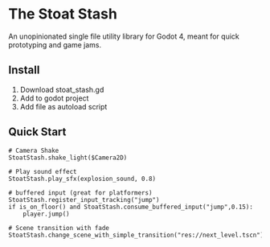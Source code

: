 # The Stoat Stash
An unopinionated single file utility library for Godot 4, meant for quick prototyping and game jams.

## Install
1. Download stoat_stash.gd
2. Add to godot project
3. Add file as autoload script

## Quick Start
```gdscript
# Camera Shake
StoatStash.shake_light($Camera2D)

# Play sound effect
StoatStash.play_sfx(explosion_sound, 0.8)

# buffered input (great for platformers)
StoatStash.register_input_tracking("jump")
if is_on_floor() and StoatStash.consume_buffered_input("jump",0.15):
	player.jump()

# Scene transition with fade
StoatStash.change_scene_with_simple_transition("res://next_level.tscn")
```
